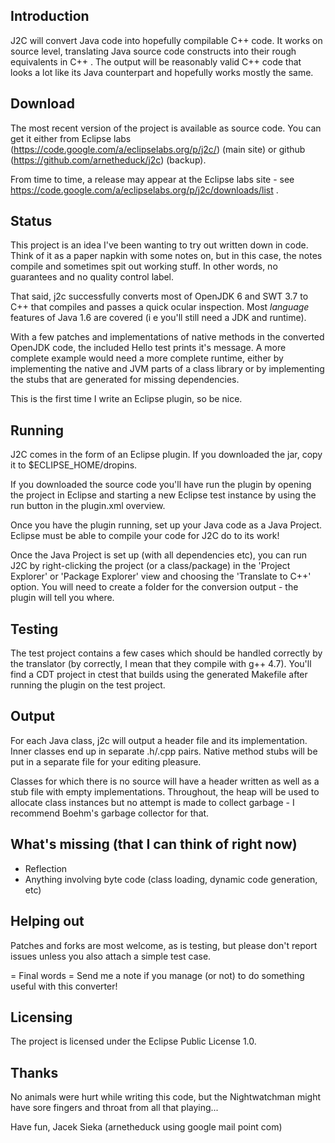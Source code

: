Introduction
--
J2C will convert Java code into hopefully compilable C++ code. It works on
source level, translating Java source code constructs into their rough
equivalents in C++ . The output will be reasonably valid C++ code that looks a
lot like its Java counterpart and hopefully works mostly the same.

Download
--
The most recent version of the project is available as source code. You can get it
either from Eclipse labs (https://code.google.com/a/eclipselabs.org/p/j2c/) (main 
site) or github (https://github.com/arnetheduck/j2c) (backup). 

From time to time, a release may appear at the Eclipse labs site - see
https://code.google.com/a/eclipselabs.org/p/j2c/downloads/list .

Status
--
This project is an idea I've been wanting to try out written down in code.
Think of it as a paper napkin with some notes on, but in this case, the notes
compile and sometimes spit out working stuff. In other words, no guarantees 
and no quality control label.

That said, j2c successfully converts most of OpenJDK 6 and SWT 3.7 to C++ 
that compiles and passes a quick ocular inspection. Most *language* features 
of Java 1.6 are covered (i e you'll still need a JDK and runtime). 

With a few patches and implementations of native methods in the converted 
OpenJDK code, the included Hello test prints it's message. A more complete 
example would need a more complete runtime, either by implementing the native 
and JVM parts of a class library or by implementing the stubs that are 
generated for missing dependencies.

This is the first time I write an Eclipse plugin, so be nice.

Running
--
J2C comes in the form of an Eclipse plugin. If you downloaded the jar, copy
it to $ECLIPSE_HOME/dropins.

If you downloaded the source code you'll have run the plugin by opening the 
project in Eclipse and starting a new Eclipse test instance by using the run
button in the plugin.xml overview.

Once you have the plugin running, set up your Java code as a Java
Project. Eclipse must be able to compile your code for J2C do to its work!

Once the Java Project is set up (with all dependencies etc), you can run J2C by
right-clicking the project (or a class/package) in the 'Project Explorer' or
'Package Explorer' view and choosing the 'Translate to C++' option. You will 
need to create a folder for the conversion output - the plugin will tell you 
where.

Testing
--
The test project contains a few cases which should be handled correctly by the
translator (by correctly, I mean that they compile with g++ 4.7). You'll find
a CDT project in ctest that builds using the generated Makefile after running
the plugin on the test project.

Output
--
For each Java class, j2c will output a header file and its implementation.
Inner classes end up in separate .h/.cpp pairs. Native method stubs will be
put in a separate file for your editing pleasure.

Classes for which there is no source will have a header written as well as 
a stub file with empty implementations. Throughout, the heap will be used 
to allocate class instances but no attempt is made to collect garbage - 
I recommend Boehm's garbage collector for that.

What's missing (that I can think of right now)
--
 * Reflection 
 * Anything involving byte code (class loading, dynamic code generation, etc)

Helping out
--
Patches and forks are most welcome, as is testing, but please don't report 
issues unless you also attach a simple test case.

= Final words =
Send me a note if you manage (or not) to do something useful with this 
converter!

Licensing
--
The project is licensed under the Eclipse Public License 1.0.

Thanks
--
No animals were hurt while writing this code, but the Nightwatchman
might have sore fingers and throat from all that playing...

Have fun,
Jacek Sieka (arnetheduck using google mail point com)

